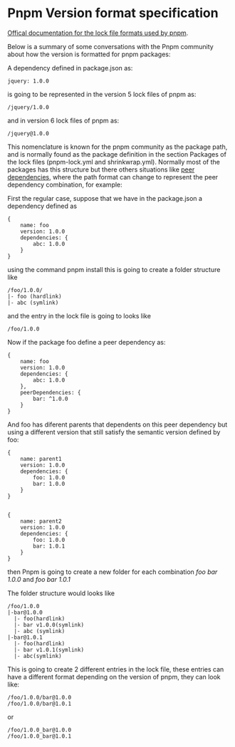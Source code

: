 # Pnpm Version format specification

[Offical documentation for the lock file formats used by pnpm](https://github.com/pnpm/spec/tree/master/lockfile).

Below is a summary of some conversations with the Pnpm community about how the version is formatted for pnpm packages:

A dependency defined in package.json as:
```
jquery: 1.0.0
```
is going to be represented in the version 5 lock files of pnpm as:
```
/jquery/1.0.0
```
and in version 6 lock files of pnpm as:
```
/jquery@1.0.0
```


This nomenclature is known for the pnpm community as the package path, and is normally found as the package definition in the section Packages of the lock files (pnpm-lock.yml and shrinkwrap.yml).
Normally most of the packages has this structure but there others situations like [peer dependencies](https://pnpm.js.org/en/how-peers-are-resolved), where the path format can change to represent the peer dependency combination, for example:

First the regular case, suppose that we have in the package.json a dependency defined as

```
{
    name: foo
    version: 1.0.0
    dependencies: {
        abc: 1.0.0
    }
}
```
using the command pnpm install this is going to create a folder structure like
```
/foo/1.0.0/
|- foo (hardlink)
|- abc (symlink)
```
and the entry in the lock file is going to looks like
```
/foo/1.0.0
```
Now if the package foo define a peer dependency as:

```
{
    name: foo
    version: 1.0.0
    dependencies: {
        abc: 1.0.0
    },
    peerDependencies: {
        bar: ^1.0.0
    }
}
```
And foo has diferent parents that dependents on this peer dependency but using a different version that still satisfy the semantic version defined by foo:

```
{
    name: parent1
    version: 1.0.0
    dependencies: {
        foo: 1.0.0
        bar: 1.0.0
    }
}


{
    name: parent2
    version: 1.0.0
    dependencies: {
        foo: 1.0.0
        bar: 1.0.1
    }
}
```

then Pnpm is going to create a new folder for each combination _foo_  _bar 1.0.0_ and _foo_  _bar 1.0.1_

The folder structure would looks like

```
/foo/1.0.0
|-bar@1.0.0
  |- foo(hardlink)
  |- bar v1.0.0(symlink)
  |- abc (symlink)
|-bar@1.0.1
  |- foo(hardlink)
  |- bar v1.0.1(symlink)
  |- abc(symlink)
```
This is going to create 2 different entries in the lock file, these entries can have a different format depending on the version of pnpm, they can look like:
```
/foo/1.0.0/bar@1.0.0
/foo/1.0.0/bar@1.0.1
```
or
```
/foo/1.0.0_bar@1.0.0
/foo/1.0.0_bar@1.0.1
```

